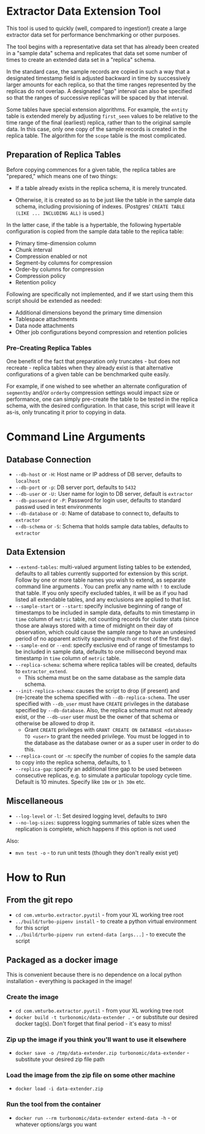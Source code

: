 # Extractor Data Extension Tool

This tool is used to quickly (well, compared to ingestion!) create a large extractor data set
for performance benchmarking or other purposes.

The tool begins with a representative data set that has already been created in a "sample data"
schema and replicates that data set some number of times to create an extended data set in a
"replica" schema.

In the standard case, the sample records are copied in such a way that a designated timestamp
field is adjusted backward in time by successively larger amounts for each replica,
so that the time ranges represented by the replicas do not overlap. A designated "gap" interval
can also be specified so that the ranges of successive replicas will be spaced by that interval.

Some tables have special extension algorithms. For example, the `entity` table is extended merely
by adjusting `first_seen` values to be relative to the time range of the final (earliest) replica,
rather than to the original sample data. In this case, only one copy of the sample records is
created in the replica table. The algorithm for the `scope` table is the most complicated.

## Preparation of Replica Tables

Before copying commences for a given table, the replica tables are "prepared," which means one of
two things:

* If a table already exists in the replica schema, it is merely truncated.

* Otherwise, it is created so as to be just like the table in the sample data schema, including
  provisioning of indexes. (Postgres' `CREATE TABLE (LIKE ... INCLUDING ALL)` is used.)
  
In the latter case, if the table is a hypertable, the following hypertable configuration is
copied from the sample data table to the replica table:

* Primary time-dimension column
* Chunk interval
* Compression enabled or not
* Segment-by columns for compression
* Order-by columns for compression
* Compression policy
* Retention policy

Following are specifically not implemented, and if we start using them this script should be
extended as needed:

* Additional dimensions beyond the primary time dimension
* Tablespace attachments
* Data node attachments
* Other job configurations beyond compression and retention policies

### Pre-Creating Replica Tables

One benefit of the fact that preparation only truncates - but does not recreate - replica tables
when they already exist is that alternative configurations of a given table can be benchmarked quite
easily.

For example, if one wished to see whether an alternate configuration of `segmentby` and/or
`orderby` compression settings would impact size or performance, one can simply pre-create the table
to be tested in the replica schema, with the desired configuration. In that case, this script will
leave it as-is, only truncating it prior to copying in data.

# Command Line Arguments

## Database Connection

* `--db-host` or `-H`: Host name or IP address of DB server, defaults to `localhost`
* `--db-port` or `-p`: DB server port, defaults to `5432`
* `--db-user` or `-U:` User name for login to DB server, default is `extractor`
* `--db-password` or `-P`: Password for login user, defaults to standard passwd used in test
  environments
* `--db-database` or `-D`: Name of database to connect to, defaults to `extractor`
* `--db-schema` or `-S`: Schema that holds sample data tables, defaults to `extractor`

## Data Extension

* `--extend-tables`: multi-valued argument listing tables to be extended, defaults to all tables 
  currently supported for extension by this script. Follow by one or more table names you wish to 
  extend, as separate command line arguments . You can prefix any name with `!` to exclude that 
  table. If you only specify excluded tables, it will be as if you had listed all extendable tables, 
  and any exclusions are applied to that list.
* `--sample-start` or `--start`: specify inclusive beginning of range of timestamps to be included
  in sample data, defaults to min timestamp in `time` column of `metric` table, not counting
  records for cluster stats (since those are always stored with a time of midnight on their
  day of observation, which could cause the sample range to have an undesired period of no
  apparent activity spanning much or most of the first day).
* `--sample-end` or `--end`: specify exclusive end of range of timestamps to be included in sample
  data, defaults to one millisecond beyond max timestamp in `time` column of `metric` table.
* `--replica-schema`: schema where replica tables will be created, defaults to `extractor_extend`.
    * This schema must be on the same database as the sample data schema.
* `--init-replica-schema`: causes the script to drop (if present) and (re-)create the schema 
  specified with `--db-replica-schema`. The user specified with `--db_user` must have `CREATE`
  privileges in the database specified by `--db-database`. Also, the replica schema must not
  already exist, or the `--db-user` user must be the owner of that schema or otherwise be allowed
  to drop it.
    * Grant `CREATE` privileges with `GRANT CREATE ON DATABASE <database> TO <user>` to grant the
      needed privilege. You must be logged in to the database as the database owner or as a super
      user in order to do this.
* `--replica-count` or `-n`: specify the number of copies fo the sample data to copy into the
  replica schema, defaults, to 1.
* `--replica-gap`: specify an additional time gap to be used between consecutive replicas, e.g. to
  simulate a particular topology cycle time. Default is 10 minutes. Specify like `10m` or `1h 30m`
  etc.

## Miscellaneous

* `--log-level` or `-l`: Set desired logging level, defaults to `INFO`
* `--no-log-sizes`: suppress logging summaries of table sizes when the replication is complete,
which happens if this option is not used


Also:

* `mvn test -o` - to run unit tests (though they don't really exist yet)

# How to Run

## From the git repo
* `cd com.vmturbo.extractor.pyutil` - from your XL working tree root
* `../build/turbo-pipenv install` - to create a python virtual environment for this script
* `../build/turbo-pipenv run extend-data [args...]` - to execute the script

## Packaged as a docker image
This is convenient because there is no dependence on a local python installation - everything
is packaged in the image!

### Create the image
* `cd com.vmturbo.extractor.pyutil` - from your XL working tree root
* `docker build -t turbonomic/data-extender .` - or substitute our desired docker tag(s). 
Don't forget that final period - it's easy to miss!

### Zip up the image if you think you'll want to use it elsewhere
* `docker save -o /tmp/data-extender.zip turbonomic/data-extender` - substitute your desired zip 
file path

### Load the image from the zip file on some other machine  
* `docker load -i data-extender.zip`

### Run the tool from the container
* `docker run --rm turbonomic/data-extender extend-data -h` - or whatever options/args you want
